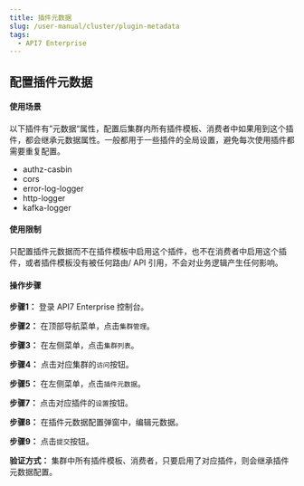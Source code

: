 ```yaml
---
title: 插件元数据
slug: /user-manual/cluster/plugin-metadata
tags:
  - API7 Enterprise
---
```


## 配置插件元数据

#### 使用场景

以下插件有”元数据“属性，配置后集群内所有插件模板、消费者中如果用到这个插件，都会继承元数据属性。一般都用于一些插件的全局设置，避免每次使用插件都需要重复配置。

- authz-casbin
- cors
- error-log-logger
- http-logger
- kafka-logger

#### 使用限制

只配置插件元数据而不在插件模板中启用这个插件，也不在消费者中启用这个插件，或者插件模板没有被任何路由/ API 引用，不会对业务逻辑产生任何影响。

#### 操作步骤

**步骤1：**  登录 API7 Enterprise 控制台。

**步骤2：**  在顶部导航菜单，点击`集群管理`。

**步骤3：**  在左侧菜单，点击`集群列表`。

**步骤4：**  点击对应集群的`访问`按钮。

**步骤5：**  在左侧菜单，点击`插件元数据`。

**步骤7：**  点击对应插件的`设置`按钮。

**步骤8：**  在插件元数据配置弹窗中，编辑元数据。

**步骤9：**  点击`提交`按钮。

**验证方式：**  集群中所有插件模板、消费者，只要启用了对应插件，则会继承插件元数据配置。
